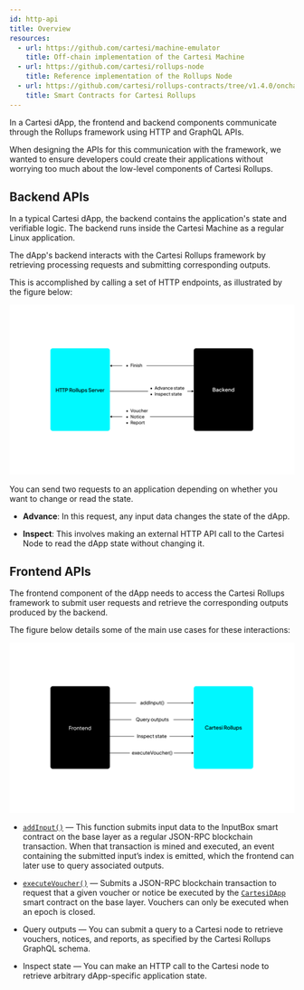 ```yaml
---
id: http-api
title: Overview
resources:
  - url: https://github.com/cartesi/machine-emulator
    title: Off-chain implementation of the Cartesi Machine
  - url: https://github.com/cartesi/rollups-node
    title: Reference implementation of the Rollups Node
  - url: https://github.com/cartesi/rollups-contracts/tree/v1.4.0/onchain/rollups/contracts
    title: Smart Contracts for Cartesi Rollups
---
```


In a Cartesi dApp, the frontend and backend components communicate through the Rollups framework using HTTP and GraphQL APIs.

When designing the APIs for this communication with the framework, we wanted to ensure developers could create their applications without worrying too much about the low-level components of Cartesi Rollups. 

## Backend APIs

In a typical Cartesi dApp, the backend contains the application's state and verifiable logic. The backend runs inside the Cartesi Machine as a regular Linux application. 

The dApp's backend interacts with the Cartesi Rollups framework by retrieving processing requests and submitting corresponding outputs.

This is accomplished by calling a set of HTTP endpoints, as illustrated by the figure below:

![img](../../../static/img/v1.3/backend.jpg)

You can send two requests to an application depending on whether you want to change or read the state.

- **Advance**: In this request, any input data changes the state of the dApp.

- **Inspect**: This involves making an external HTTP API call to the Cartesi Node to read the dApp state without changing it.


## Frontend APIs

The frontend component of the dApp needs to access the Cartesi Rollups framework to submit user requests and retrieve the corresponding outputs produced by the backend.

The figure below details some of the main use cases for these interactions:

![img](../../../static/img/v1.3/frontend.jpg)

- [`addInput()`](./base-layer-contracts/input-box.md/#addinput) — This function submits input data to the InputBox smart contract on the base layer as a regular JSON-RPC blockchain transaction. When that transaction is mined and executed, an event containing the submitted input’s index is emitted, which the frontend can later use to query associated outputs.

- [`executeVoucher()`](./base-layer-contracts/application.md/#executevoucher) — Submits a JSON-RPC blockchain transaction to request that a given voucher or notice be executed by the [`CartesiDApp`](./base-layer-contracts/application.md) smart contract on the base layer. Vouchers can only be executed when an epoch is closed.

- Query outputs — You can submit a query to a Cartesi node to retrieve vouchers, notices, and reports, as specified by the Cartesi Rollups GraphQL schema.

- Inspect state — You can make an HTTP call to the Cartesi node to retrieve arbitrary dApp-specific application state.


